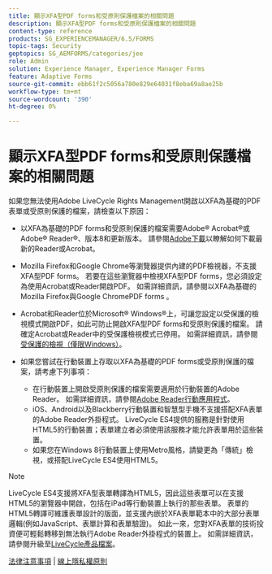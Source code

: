 ```yaml
---
title: 顯示XFA型PDF forms和受原則保護檔案的相關問題
description: 顯示XFA型PDF forms和受原則保護檔案的相關問題
content-type: reference
products: SG_EXPERIENCEMANAGER/6.5/FORMS
topic-tags: Security
geptopics: SG_AEMFORMS/categories/jee
role: Admin
solution: Experience Manager, Experience Manager Forms
feature: Adaptive Forms
source-git-commit: ebb61f2c5056a780e829e64031f8eba69a8ae25b
workflow-type: tm+mt
source-wordcount: '390'
ht-degree: 0%

---
```


# 顯示XFA型PDF forms和受原則保護檔案的相關問題

如果您無法使用Adobe LiveCycle Rights Management開啟以XFA為基礎的PDF表單或受原則保護的檔案，請檢查以下原因：

* 以XFA為基礎的PDF forms和受原則保護的檔案需要Adobe® Acrobat®或Adobe® Reader®、版本8和更新版本。 請參閱[Adobe下載](https://www.adobe.com/downloads.html)以瞭解如何下載最新的Reader或Acrobat。
* Mozilla Firefox和Google Chrome等瀏覽器提供內建的PDF檢視器，不支援XFA型PDF forms。 若要在這些瀏覽器中檢視XFA型PDF forms，您必須設定為使用Acrobat或Reader開啟PDF。 如需詳細資訊，請參閱以XFA為基礎的Mozilla Firefox與Google ChromePDF forms 。
* Acrobat和Reader位於Microsoft® Windows®上，可讓您設定以受保護的檢視模式開啟PDF，如此可防止開啟XFA型PDF forms和受原則保護的檔案。 請確定Acrobat或Reader中的受保護檢視模式已停用。 如需詳細資訊，請參閱[受保護的檢視（僅限Windows）](https://helpx.adobe.com/acrobat/kb/end-of-support-acrobat-x-reader-x.html)。
* 如果您嘗試在行動裝置上存取以XFA為基礎的PDF forms或受原則保護的檔案，請考慮下列事項：

   * 在行動裝置上開啟受原則保護的檔案需要適用於行動裝置的Adobe Reader。 如需詳細資訊，請參閱[Adobe Reader行動應用程式](https://www.adobe.com/in/acrobat/mobile/acrobat-reader.html)。
   * iOS、Android以及Blackberry行動裝置和智慧型手機不支援搭配XFA表單的Adobe Reader外掛程式。 LiveCycle ES4提供的服務是針對使用HTML5的行動裝置；表單建立者必須使用該服務才能允許表單用於這些裝置。
   * 如果您在Windows 8行動裝置上使用Metro風格，請變更為「傳統」檢視，或搭配LiveCycle ES4使用HTML5。

>[!NOTE]
>
>LiveCycle ES4支援將XFA型表單轉譯為HTML5，因此這些表單可以在支援HTML5的瀏覽器中開啟，包括在iPad等行動裝置上執行的那些表單。 表單的HTML5轉譯可維護表單設計的版面，並支援內嵌於XFA表單範本中的大部分表單邏輯(例如JavaScript、表單計算和表單驗證)。 如此一來，您對XFA表單的技術投資便可輕鬆轉移到無法執行Adobe Reader外掛程式的裝置上。
>如需詳細資訊，請參閱升級至[LiveCycle產品檔案](https://business.adobe.com/products/experience-manager/forms/aem-forms.html)。

[法律注意事項](https://chl-author-preview.corp.adobe.com/content/help/en/legal/legal-notices.html)    |    [線上隱私權原則](https://www.adobe.com/tw/privacy.html)